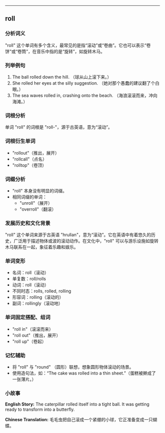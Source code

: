 
---------------
## roll
### 分析词义
"roll" 这个单词有多个含义，最常见的是指“滚动”或“卷曲”。它也可以表示“卷饼”或“卷筒”，在音乐中指的是“旋转”，如旋转木马。

### 列举例句
1. The ball rolled down the hill. （球从山上滚下来。）
2. She rolled her eyes at the silly suggestion. （她对那个愚蠢的建议翻了个白眼。）
3. The sea waves rolled in, crashing onto the beach. （海浪滚滚而来，冲向海滩。）

### 词根分析
单词 "roll" 的词根是 "roll-"，源于古英语，意为“滚动”。

### 词根衍生单词
- "rollout"（推出，展开）
- "rollcall"（点名）
- "rolltop"（卷顶）

### 词缀分析
- "roll" 本身没有明显的词缀。
- 相同词缀的单词：
  - "unroll"（展开）
  - "overroll"（翻滚）

### 发展历史和文化背景
"roll" 这个单词来源于古英语 "hrullan"，意为“滚动”。它在英语中有着悠久的历史，广泛用于描述物体或波的滚动动作。在文化中，"roll" 可以与游乐设施如旋转木马联系在一起，象征着乐趣和娱乐。

### 单词变形
- 名词：roll（滚动）
- 单复数：roll/rolls
- 动词：roll（滚动）
- 不同时态：rolls, rolled, rolling
- 形容词：rolling（滚动的）
- 副词：rollingly（滚动地）

### 单词固定搭配、组词
- "roll in"（滚滚而来）
- "roll out"（推出，展开）
- "roll up"（卷起）

### 记忆辅助
- 将 "roll" 与 "round" （圆形）联想，想象圆形物体滚动的场景。
- 使用造句法，如：“The cake was rolled into a thin sheet.”（蛋糕被擀成了一张薄片。）

### 小故事
**English Story:**
The caterpillar rolled itself into a tight ball. It was getting ready to transform into a butterfly.

**Chinese Translation:**
毛毛虫把自己滚成一个紧绷的小球，它正准备变成一只蝴蝶。

